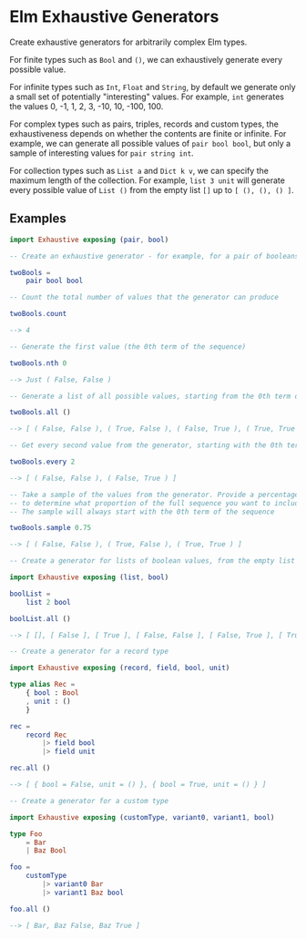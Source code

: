 # Elm Exhaustive Generators

Create exhaustive generators for arbitrarily complex Elm types.

For finite types such as `Bool` and `()`, we can exhaustively generate every possible value.

For infinite types such as `Int`, `Float` and `String`, by default we generate only a small set of potentially "interesting" values. 
For example, `int` generates the values 0, -1, 1, 2, 3, -10, 10, -100, 100.

For complex types such as pairs, triples, records and custom types, the exhaustiveness depends on whether the contents
are finite or infinite. For example, we can generate all possible values of `pair bool bool`, but only a sample
of interesting values for `pair string int`.

For collection types such as `List a` and `Dict k v`, we can specify the maximum length of the collection.
For example, `list 3 unit` will generate every possible value of `List ()` from the 
empty list `[]` up to `[ (), (), () ]`.

## Examples

```elm
import Exhaustive exposing (pair, bool)

-- Create an exhaustive generator - for example, for a pair of booleans `( Bool, Bool )`

twoBools =
    pair bool bool

-- Count the total number of values that the generator can produce

twoBools.count

--> 4

-- Generate the first value (the 0th term of the sequence)

twoBools.nth 0

--> Just ( False, False )

-- Generate a list of all possible values, starting from the 0th term of the sequence

twoBools.all ()

--> [ ( False, False ), ( True, False ), ( False, True ), ( True, True ) ]

-- Get every second value from the generator, starting with the 0th term of the sequence

twoBools.every 2

--> [ ( False, False ), ( False, True ) ]

-- Take a sample of the values from the generator. Provide a percentage between 0.0 and 1.0
-- to determine what proportion of the full sequence you want to include in your sample.
-- The sample will always start with the 0th term of the sequence

twoBools.sample 0.75

--> [ ( False, False ), ( True, False ), ( True, True ) ]
```

```elm
-- Create a generator for lists of boolean values, from the empty list up to lists of length 2

import Exhaustive exposing (list, bool)

boolList =
    list 2 bool

boolList.all ()

--> [ [], [ False ], [ True ], [ False, False ], [ False, True ], [ True, False ], [ True, True ] ]
```

```elm
-- Create a generator for a record type

import Exhaustive exposing (record, field, bool, unit)

type alias Rec =
    { bool : Bool
    , unit : () 
    }

rec =
    record Rec
        |> field bool
        |> field unit

rec.all ()

--> [ { bool = False, unit = () }, { bool = True, unit = () } ]
```

```elm
-- Create a generator for a custom type

import Exhaustive exposing (customType, variant0, variant1, bool)

type Foo
    = Bar
    | Baz Bool

foo =
    customType
        |> variant0 Bar
        |> variant1 Baz bool

foo.all ()

--> [ Bar, Baz False, Baz True ]
```
